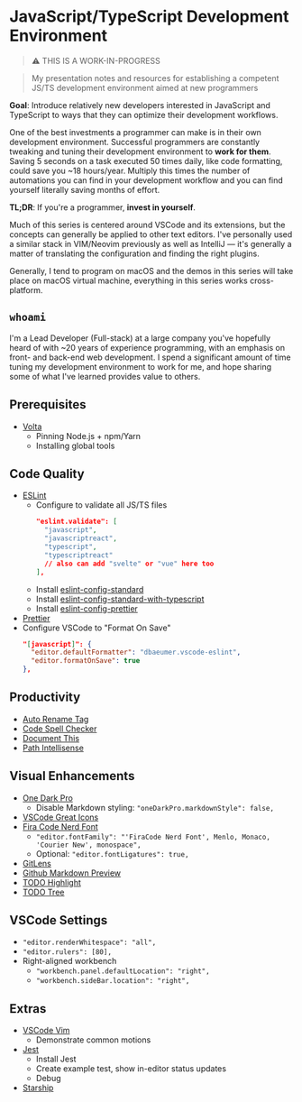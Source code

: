 # JavaScript/TypeScript Development Environment

> ⚠️ THIS IS A WORK-IN-PROGRESS

> My presentation notes and resources for establishing a competent JS/TS
> development environment aimed at new programmers

**Goal**: Introduce relatively new developers interested in JavaScript and
TypeScript to ways that they can optimize their development workflows.

One of the best investments a programmer can make is in their own development
environment. Successful programmers are constantly tweaking and tuning their
development environment to **work for them**. Saving 5 seconds on a task
executed 50 times daily, like code formatting, could save you ~18 hours/year.
Multiply this times the number of automations you can find in your development
workflow and you can find yourself literally saving months of effort.

**TL;DR**: If you're a programmer, **invest in yourself**.

Much of this series is centered around VSCode and its extensions, but the
concepts can generally be applied to other text editors. I've personally used a
similar stack in VIM/Neovim previously as well as IntelliJ — it's generally a
matter of translating the configuration and finding the right plugins.

Generally, I tend to program on macOS and the demos in this series will take
place on macOS virtual machine, everything in this series works cross-platform.

## `whoami`

I'm a Lead Developer (Full-stack) at a large company you've hopefully heard of
with ~20 years of experience programming, with an emphasis on front- and
back-end web development. I spend a significant amount of time tuning my
development environment to work for me, and hope sharing some of what I've
learned provides value to others.

## Prerequisites

- [Volta](https://volta.sh)
  - Pinning Node.js + npm/Yarn
  - Installing global tools

## Code Quality

- [ESLint](https://marketplace.visualstudio.com/items?itemName=dbaeumer.vscode-eslint)
  - Configure to validate all JS/TS files
    ```json
    "eslint.validate": [
      "javascript",
      "javascriptreact",
      "typescript",
      "typescriptreact"
      // also can add "svelte" or "vue" here too
    ],
    ```
  - Install
    [eslint-config-standard](https://github.com/standard/eslint-config-standard)
  - Install
    [eslint-config-standard-with-typescript](https://github.com/standard/eslint-config-standard-with-typescript)
  - Install
    [eslint-config-prettier](https://github.com/prettier/eslint-config-prettier)
- [Prettier](https://marketplace.visualstudio.com/items?itemName=esbenp.prettier-vscode)
- Configure VSCode to "Format On Save"
  ```json
  "[javascript]": {
    "editor.defaultFormatter": "dbaeumer.vscode-eslint",
    "editor.formatOnSave": true
  },
  ```

## Productivity

- [Auto Rename Tag](https://marketplace.visualstudio.com/items?itemName=formulahendry.auto-rename-tag)
- [Code Spell Checker](https://marketplace.visualstudio.com/items?itemName=streetsidesoftware.code-spell-checker)
- [Document This](https://marketplace.visualstudio.com/items?itemName=oouo-diogo-perdigao.docthis)
- [Path Intellisense](https://marketplace.visualstudio.com/items?itemName=christian-kohler.path-intellisense)

## Visual Enhancements

- [One Dark Pro](https://marketplace.visualstudio.com/items?itemName=zhuangtongfa.material-theme)
  - Disable Markdown styling: `"oneDarkPro.markdownStyle": false,`
- [VSCode Great Icons](https://marketplace.visualstudio.com/items?itemName=emmanuelbeziat.vscode-great-icons)
- [Fira Code Nerd Font](https://github.com/ryanoasis/nerd-fonts/tree/master/patched-fonts/FiraCode)
  - `"editor.fontFamily": "'FiraCode Nerd Font', Menlo, Monaco, 'Courier New', monospace",`
  - Optional: `"editor.fontLigatures": true,`
- [GitLens](https://marketplace.visualstudio.com/items?itemName=eamodio.gitlens)
- [Github Markdown Preview](https://marketplace.visualstudio.com/items?itemName=bierner.github-markdown-preview)
- [TODO Highlight](https://marketplace.visualstudio.com/items?itemName=wayou.vscode-todo-highlight)
- [TODO Tree](https://marketplace.visualstudio.com/items?itemName=gruntfuggly.todo-tree)

## VSCode Settings

- `"editor.renderWhitespace": "all",`
- `"editor.rulers": [80],`
- Right-aligned workbench
  - `"workbench.panel.defaultLocation": "right",`
  - `"workbench.sideBar.location": "right",`

## Extras

- [VSCode Vim](https://marketplace.visualstudio.com/items?itemName=vscodevim.vim)
  - Demonstrate common motions
- [Jest](https://marketplace.visualstudio.com/items?itemName=orta.vscode-jest)
  - Install Jest
  - Create example test, show in-editor status updates
  - Debug
- [Starship](https://starship.rs/)
